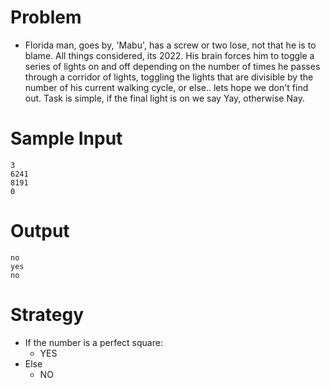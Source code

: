 # Problem
- Florida man, goes by, 'Mabu', has a screw or two lose, not that he is to blame. All things considered, its 2022. His brain forces him to toggle a series of lights on and off depending on the number of times he passes through a corridor of lights, toggling the lights that are divisible by the number of his current walking cycle, or else.. lets hope we don't find out. Task is simple, if the final light is on we say Yay, otherwise Nay.

# Sample Input
	3
	6241
	8191
	0

# Output
	no
	yes
	no

# Strategy
- If the number is a perfect square:
	- YES
- Else
	- NO
